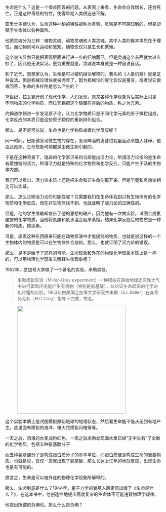 <p>生命是什么？这是一个很难回答的问题。从表面上来看，生命会自我增长，还会死亡，正是这种奇怪的特性，使得早期人类很迷惑不解。</p><p>亚里士多德认为，生命这种神秘的特性被称为灵魂，灵魂是不可感知到的，但是却赋予生命体以各种属性。</p><p>他把灵魂分为三种：植物灵魂、动物灵魂和人类灵魂。其中人类的根本本质在于理性。而动物则可以运动和感知。植物仅仅只是生长和繁殖。</p><p>这个说法显然只是把表观层面进行进一步的归纳而已。但是灵魂这个东西就太过玄妙了，因此他无法实证。更为重要就是，灵魂说本身就是一种自说自话。</p><p>到了近代，思想家认为，生命是可以被机械论解释的，著名的《人是机器》就是这种说法。但是机械论很快就被抛弃了，因为机械论的变化仅仅是量变，或者说它很难回答，生命的多样性是怎么产生的？</p><p>18世纪，拉瓦锡开创了现代化学，人们发现，原来各种化学现象背后实际上只是不同物质的化学物质，而拉瓦锡把这个隐藏在背后的物质，称之为元素。</p><p>约翰道尔顿进一步发现原子论，认为化学物质只是不同化学元素的原子微粒组成，化学反应的本质只是这些原子颗粒的重新排列组合。</p><p>那么，是不是可以说，生命也是化学物质或者化学反应呢？</p><p>同一时间，巴斯德发现微生物的存在，发现啤酒的发酵过程里面必须加入酵母，他由此推测，生命现象可能都是由微生物引起的。</p><p>于是在这种背景下，瑞典的化学家贝采利乌斯提出活力论，所谓活力论指的是生命有着独特的活力，所谓活力就是特殊的化学物质和化学反应，只能产生于活的生物体内部。</p><p>我们可以看出，活力论本质上还是把生命和非生命剖离开来，但是毕竟和灵魂论相比可以实证。</p><p>那么，怎么证明活力论的可能性呢？只需要我们在生命体找到只有生物体有的化学物质和化学反应，而在非生物体找不到，也就证明了活力论的正确性的。</p><p>但是，他的学生维勒却宣告了他的思想的破产，因为他有一次做实验，试图合成氰酸铵的化学物质。当他将氰酸和氨水混合起来蒸馏，结果化学反应后的物质是一种新的物质，即尿素。</p><p>可是，尿素这种东西原来只能在动物尿液中才能提纯的物质，也就是说这样的一个生物体内的物质是可以在生物体外合成的。那么，也就证明了活力论的错误。</p><p>那么，是不是给予了这样的可能，生命现象和外在的物理化学现象本质上是一样的，可以用物理化学现象去解释生命现象呢？</p><p>1952年，芝加哥大学做了一个著名的实验，米勒实验。</p><blockquote>米勒模拟实验（Miller–Urey experiment）一种模拟在原始地球还原性大气中进行雷鸣闪电能产生有机物（特别是氨基酸），以论证生命起源的化学进化过程的实验。1953年由美国芝加哥大学研究生米勒（S.L.Miller）在其导师尤利（H.C.Urey）指导下完成，故名。</blockquote><figure data-size="normal"><img src="https://pic3.zhimg.com/v2-5aef1f7ae9e97c450264791eac7c84ea_b.jpg" data-caption="" data-size="normal" data-rawwidth="350" data-rawheight="322" class="content_image" width="350"></figure><p>这个实验本质上是试图模拟原始地球的地理状态，然后看生命能不能从无到有地产生。这里面有模拟的海洋、电火花模拟闪电等等。</p><p>一天之后，清澈的水变成粉红色，一周之后米勒发现海水里已经“无中生有”了全新的化学物质，包括五种氨基酸分子</p><p>而五种氨基酸分子是构成蛋白质分子的基本单位，而蛋白质便是构成生命的重要物质。也就是说，仅仅一周就出现了氨基酸，那么长达上亿年的地球反应，出现生命也是有可能的。</p><p>换言之，生命是可以被外在的物理化学现象所解释的。</p><p>那么，生命到底是什么？1944年，量子力学的奠基人薛定谔出版了《生命是什么？》，在这本书中，他创造性地提出高度复杂的生命体不可能违背物理学规律。</p><p>他提出所谓的负熵论。那么什么是负熵？</p><p></p><p></p>
